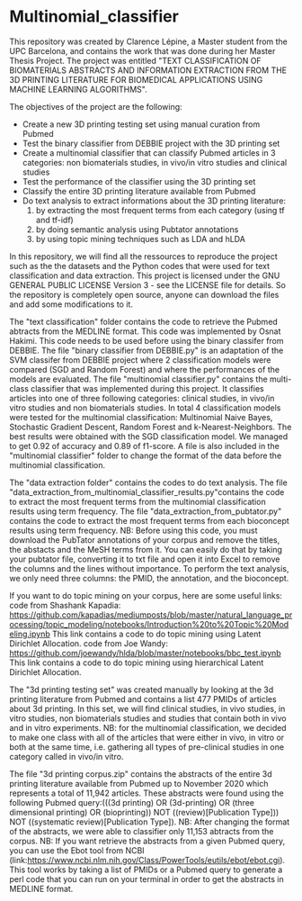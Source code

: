 # Multinomial_classifier

This repository was created by Clarence Lépine, a Master student from the UPC Barcelona, and contains the work that was done during her Master Thesis Project.
The project was entitled "TEXT CLASSIFICATION OF BIOMATERIALS ABSTRACTS AND INFORMATION EXTRACTION FROM THE 3D PRINTING LITERATURE FOR BIOMEDICAL APPLICATIONS USING MACHINE LEARNING ALGORITHMS".

The objectives of the project are the following:
- Create a new 3D printing testing set using manual curation from Pubmed
- Test the binary classifier from DEBBIE project with the 3D printing set
- Create a multinomial classifier that can classify Pubmed articles in 3 categories: non biomaterials studies, in vivo/in vitro studies and clinical studies
- Test the performance of the classifier using the 3D printing set
- Classify the entire 3D printing literature available from Pubmed
- Do text analysis to extract informations about the 3D printing literature:
    1) by extracting the most frequent terms from each category (using tf and tf-idf)
    2) by doing semantic analysis using Pubtator annotations
    3) by using topic mining techniques such as LDA and hLDA

In this repository, we will find all the ressources to reproduce the project such as the the datasets and the Python codes that were used for text classification and data extraction.
This project is licensed under the GNU GENERAL PUBLIC LICENSE Version 3 - see the LICENSE file for details.
So the repository is completely open source, anyone can download the files and add some modifications to it.

The "text classification" folder contains the code to retrieve the Pubmed abtracts from the MEDLINE format. This code was implemented by Osnat Hakimi.
This code needs to be used before using the binary classifer from DEBBIE.
The file "binary classifier from DEBBIE.py" is an adaptation of the SVM classifer from DEBBIE project where 2 classification models were compared (SGD and Random Forest) and where the performances of the models are evaluated.
The file "multinomial classifier.py" contains the multi-class classifier that was implemented during this project.
It classifies articles into one of three following categories: clinical studies, in vivo/in vitro studies and non biomaterials studies.
In total 4 classification models were tested for the multinomial classification: Multinomial Naive Bayes, Stochastic Gradient Descent, Random Forest and k-Nearest-Neighbors.
The best results were obtained with the SGD classification model. We managed to get 0.92 of accuracy and 0.89 of f1-score.
A file is also included in the "multinomial classifier" folder to change the format of the data before the multinomial classification.

The "data extraction folder" contains the codes to do text analysis.
The file "data_extraction_from_multinomial_classifier_results.py"contains the code to extract the most frequent terms from the multinomial classification results using term frequency.
The file "data_extraction_from_pubtator.py" contains the code to extract the most frequent terms from each bioconcept results using term frequency.
NB: Before using this code, you must download the PubTator annotations of your corpus and remove the titles, the abstacts and the MeSH terms from it. You can easily do that by taking your pubtator file, converting it to txt file and open it into Excel to remove the columns and the lines without importance. To perform the text analysis, we only need three columns: the PMID, the annotation, and the bioconcept.

If you want to do topic mining on your corpus, here are some useful links:
code from Shashank Kapadia: https://github.com/kapadias/mediumposts/blob/master/natural_language_processing/topic_modeling/notebooks/Introduction%20to%20Topic%20Modeling.ipynb
This link contains a code to do topic mining using Latent Dirichlet Allocation.
code from Joe Wandy: https://github.com/joewandy/hlda/blob/master/notebooks/bbc_test.ipynb
This link contains a code to do topic mining using hierarchical Latent Dirichlet Allocation.

The "3d printing testing set" was created manually by looking at the 3d printing literature from Pubmed and contains a list 477 PMIDs of articles about 3d printing.
In this set, we will find clinical studies, in vivo studies, in vitro studies, non biomaterials studies and studies that contain both in vivo and in vitro experiments.
NB: for the multinomial classification, we decided to make one class with all of the articles that were either in vivo, in vitro or both at the same time, i.e. gathering all types of pre-clinical studies in one category called in vivo/in vitro.

The file "3d printing corpus.zip" contains the abstracts of the entire 3d printing literature available from Pubmed up to November 2020 which represents a total of 11,942 articles.
These abstracts were found using the following Pubmed query:(((3d printing) OR (3d-printing) OR (three dimensional printing) OR (bioprinting)) NOT ((review)[Publication Type])) NOT ((systematic review)[Publication Type]).
NB: After changing the format of the abstracts, we were able to classifier only 11,153 abtracts from the corpus.
NB: If you want retrieve the abstracts from a given Pubmed query, you can use the Ebot tool from NCBI (link:https://www.ncbi.nlm.nih.gov/Class/PowerTools/eutils/ebot/ebot.cgi).
This tool works by taking a list of PMIDs or a Pubmed query to generate a perl code that you can run on your terminal in order to get the abstracts in MEDLINE format.
